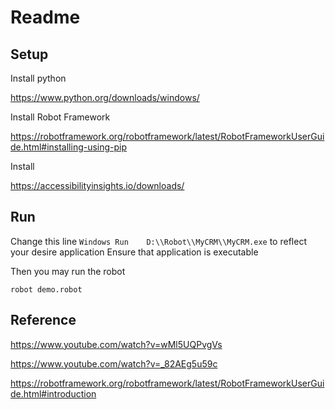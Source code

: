 # Readme

## Setup

Install python

https://www.python.org/downloads/windows/

Install Robot Framework

https://robotframework.org/robotframework/latest/RobotFrameworkUserGuide.html#installing-using-pip

Install

https://accessibilityinsights.io/downloads/

## Run

Change this line `Windows Run    D:\\Robot\\MyCRM\\MyCRM.exe` to reflect your desire application
Ensure that application is executable

Then you may run the robot

`robot demo.robot`

## Reference

https://www.youtube.com/watch?v=wMl5UQPvgVs

https://www.youtube.com/watch?v=_82AEg5u59c

https://robotframework.org/robotframework/latest/RobotFrameworkUserGuide.html#introduction